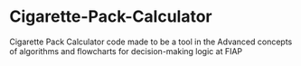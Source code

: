 # Cigarette-Pack-Calculator
Cigarette Pack Calculator code made to be a tool in the Advanced concepts of algorithms and flowcharts for decision-making logic at FIAP
